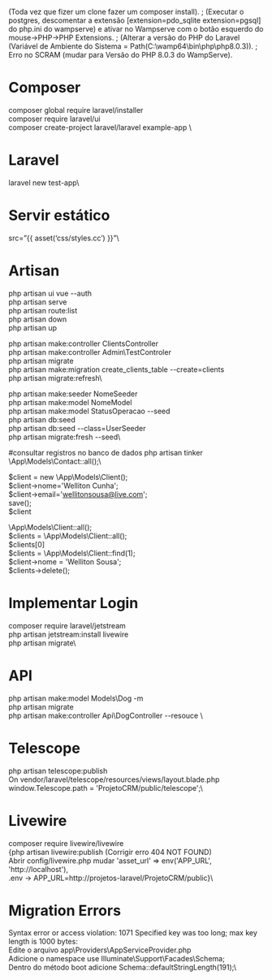(Toda vez que fizer um clone fazer um composer install).
;
(Executar o postgres, descomentar a extensão [extension=pdo_sqlite
extension=pgsql] do php.ini do wampserve) e ativar no Wampserve com o botão esquerdo do mouse->PHP->PHP Extensions.
;
(Alterar a versão do PHP do Laravel (Variável de Ambiente do Sistema = Path(C:\wamp64\bin\php\php8.0.3)).
;
Erro no SCRAM (mudar para Versão do PHP 8.0.3 do WampServe).

# Composer
composer global require laravel/installer \
composer require laravel/ui \
composer create-project laravel/laravel example-app \

# Laravel
laravel new test-app\

# Servir estático
src=”{{ asset(‘css/styles.cc’) }}”\

# Artisan
php artisan ui vue --auth\
php artisan serve\
php artisan route:list\
php artisan down\
php artisan up

php artisan make:controller ClientsController\
php artisan make:controller Admin\TestControler\
php artisan migrate\
php artisan make:migration create_clients_table --create=clients\
php artisan migrate:refresh\

php artisan make:seeder NomeSeeder\
php artisan make:model NomeModel\
php artisan make:model StatusOperacao --seed\
php artisan db:seed\
php artisan db:seed --class=UserSeeder\
php artisan migrate:fresh --seed\

#consultar registros no banco de dados 
php artisan tinker\
\App\Models\Contact::all();\

$client = new \App\Models\Client(); \
$client->nome='Welliton Cunha'; \
$client->email='wellitonsousa@live.com'; \
save(); \
$client 

\App\Models\Client::all(); \
$clients = \App\Models\Client::all();\
$clients[0] \
$clients = \App\Models\Client::find(1); \
$client->nome = 'Welliton Sousa'; \
$clients->delete(); 

# Implementar Login
composer require laravel/jetstream\
php artisan jetstream:install livewire\
php artisan migrate\

# API
php artisan make:model  Models\Dog -m \
php artisan migrate\
php artisan make:controller Api\DogController --resouce \

# Telescope
php artisan telescope:publish\
On vendor/laravel/telescope/resources/views/layout.blade.php\
window.Telescope.path = 'ProjetoCRM/public/telescope';\

# Livewire
composer require livewire/livewire\
{php artisan livewire:publish (Corrigir erro 404 NOT FOUND)\
Abrir config/livewire.php mudar 'asset_url' => env('APP_URL', 'http://localhost'),\
.env -> APP_URL=http://projetos-laravel/ProjetoCRM/public}\

# Migration Errors
Syntax error or access violation: 1071 Specified key was too long; max key length is 1000 bytes:\
Edite o arquivo app\Providers\AppServiceProvider.php\
Adicione o namespace use Illuminate\Support\Facades\Schema;\
Dentro do método boot adicione Schema::defaultStringLength(191);\
